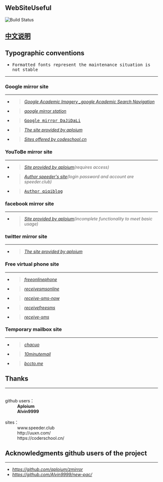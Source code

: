 WebSiteUseful
---
![Build Status](https://travis-ci.org/shadowsocks/libQtShadowsocks.svg?branch=master)  

[中文说明](https://github.com/loremwalker/WebSiteUseful/wiki/WebSiteUseful)
---
## Typographic conventions
 * <samp>Formatted fonts represent the maintenance situation is not stable</samp>
---
### Google mirror site 
---
 * ><i>[Google Academic Imagery _google Academic Search Navigation](http://ac.scmor.com/)</i>
 * ><i>[google mirror station](https://google.jiongjun.cc/)</i>
 * ><samp>[Google mirror DaJiDaLi](https://guge.db233.ml/)</samp>
 * ><i>[The site provided by aploium](https://g.zmirrordemo.com)</i>
 * ><i>[Sites offered by codeschool.cn](https://www.gotype.tk/)</i>
 
### YouToBe mirror site
---
* ><i>[Site provided by aploium](https://ytb-pc.zmirrordemo.com/)(requires access)</i>
* ><i>[Author speeder's site](https://youtube.speeder.cf/)(login password and account are speeder.club)</i>
* ><samp>[Author qiqiblog](http://wall.qiqiblog.cn/)</samp>
### facebook mirror site
---
* ><i>[Site provided by aploium](https://fb.zmirrordemo.com)(incomplete functionality to meet basic usage)</i>
### twitter mirror site
---
* ><i>[The site provided by aploium](https://t-pc.zmirrordemo.com/)</i>

### Free virtual phone site
---
* ><i>[freeonlinephone](https://www.freeonlinephone.org/)</i>
* ><i>[receivesmsonline](https://www.receivesmsonline.net/)</i>
* ><i>[receive-sms-now](http://receive-sms-now.com/)</i>
* ><i>[receivefreesms](http://receivefreesms.com)</i>
* ><i>[receive-sms](http://www.receive-sms.com)</i>
### Temporary mailbox site
---
* ><i>[chacuo](http://24mail.chacuo.net/)</i>
* ><i>[10minutemail](https://10minutemail.org/)</i>
* ><i>[bccto.me](http://www.bccto.me)</i>
## Thanks
---
<dl>
  <dt>github users：</dt>
  <dd><b>Aploium</b></dd>
  <dd><b>Alvin9999</b></dd>
  <dt>sites：</dt>
  <dd>www.speeder.club</dd>
  <dd>http://uuxn.com/</dd>
  <dd>https://coderschool.cn/</dd>
</dl>  

## Acknowledgments github users of the project
---
* <i>https://github.com/aploium/zmirror</i>
* <i>https://github.com/Alvin9999/new-pac/</i>

